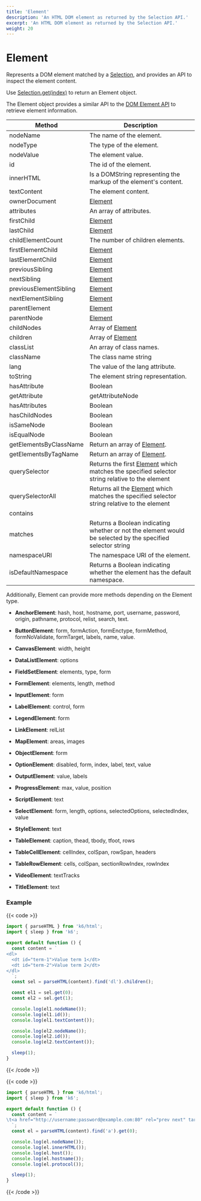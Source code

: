 ```yaml
---
title: 'Element'
description: 'An HTML DOM element as returned by the Selection API.'
excerpt: 'An HTML DOM element as returned by the Selection API.'
weight: 20
---
```


# Element

Represents a DOM element matched by a [Selection](https://grafana.com/docs/k6/<K6_VERSION>/javascript-api/k6-html/selection),
and provides an API to inspect the element content.

Use [Selection.get(index)](https://grafana.com/docs/k6/<K6_VERSION>/javascript-api/k6-html/selection/selection-get) to return an Element object.

The Element object provides a similar API to the [DOM Element API](https://developer.mozilla.org/en-US/Web/API/Element) to retrieve element information.

| Method                 | Description                                                                                                                                                              |
| ---------------------- | ------------------------------------------------------------------------------------------------------------------------------------------------------------------------ |
| nodeName               | The name of the element.                                                                                                                                                 |
| nodeType               | The type of the element.                                                                                                                                                 |
| nodeValue              | The element value.                                                                                                                                                       |
| id                     | The id of the element.                                                                                                                                                   |
| innerHTML              | Is a DOMString representing the markup of the element's content.                                                                                                         |
| textContent            | The element content.                                                                                                                                                     |
| ownerDocument          | [Element](https://grafana.com/docs/k6/<K6_VERSION>/javascript-api/k6-html/element)                                                                                       |
| attributes             | An array of attributes.                                                                                                                                                  |
| firstChild             | [Element](https://grafana.com/docs/k6/<K6_VERSION>/javascript-api/k6-html/element)                                                                                       |
| lastChild              | [Element](https://grafana.com/docs/k6/<K6_VERSION>/javascript-api/k6-html/element)                                                                                       |
| childElementCount      | The number of children elements.                                                                                                                                         |
| firstElementChild      | [Element](https://grafana.com/docs/k6/<K6_VERSION>/javascript-api/k6-html/element)                                                                                       |
| lastElementChild       | [Element](https://grafana.com/docs/k6/<K6_VERSION>/javascript-api/k6-html/element)                                                                                       |
| previousSibling        | [Element](https://grafana.com/docs/k6/<K6_VERSION>/javascript-api/k6-html/element)                                                                                       |
| nextSibling            | [Element](https://grafana.com/docs/k6/<K6_VERSION>/javascript-api/k6-html/element)                                                                                       |
| previousElementSibling | [Element](https://grafana.com/docs/k6/<K6_VERSION>/javascript-api/k6-html/element)                                                                                       |
| nextElementSibling     | [Element](https://grafana.com/docs/k6/<K6_VERSION>/javascript-api/k6-html/element)                                                                                       |
| parentElement          | [Element](https://grafana.com/docs/k6/<K6_VERSION>/javascript-api/k6-html/element)                                                                                       |
| parentNode             | [Element](https://grafana.com/docs/k6/<K6_VERSION>/javascript-api/k6-html/element)                                                                                       |
| childNodes             | Array of [Element](https://grafana.com/docs/k6/<K6_VERSION>/javascript-api/k6-html/element)                                                                              |
| children               | Array of [Element](https://grafana.com/docs/k6/<K6_VERSION>/javascript-api/k6-html/element)                                                                              |
| classList              | An array of class names.                                                                                                                                                 |
| className              | The class name string                                                                                                                                                    |
| lang                   | The value of the lang attribute.                                                                                                                                         |
| toString               | The element string representation.                                                                                                                                       |
| hasAttribute           | Boolean                                                                                                                                                                  |
| getAttribute           | getAttributeNode                                                                                                                                                         |
| hasAttributes          | Boolean                                                                                                                                                                  |
| hasChildNodes          | Boolean                                                                                                                                                                  |
| isSameNode             | Boolean                                                                                                                                                                  |
| isEqualNode            | Boolean                                                                                                                                                                  |
| getElementsByClassName | Return an array of [Element](https://grafana.com/docs/k6/<K6_VERSION>/javascript-api/k6-html/element).                                                                   |
| getElementsByTagName   | Return an array of [Element](https://grafana.com/docs/k6/<K6_VERSION>/javascript-api/k6-html/element).                                                                   |
| querySelector          | Returns the first [Element](https://grafana.com/docs/k6/<K6_VERSION>/javascript-api/k6-html/element) which matches the specified selector string relative to the element |
| querySelectorAll       | Returns all the [Element](https://grafana.com/docs/k6/<K6_VERSION>/javascript-api/k6-html/element) which matches the specified selector string relative to the element   |
| contains               |                                                                                                                                                                          |
| matches                | Returns a Boolean indicating whether or not the element would be selected by the specified selector string                                                               |
| namespaceURI           | The namespace URI of the element.                                                                                                                                        |
| isDefaultNamespace     | Returns a Boolean indicating whether the element has the default namespace.                                                                                              |

Additionally, Element can provide more methods depending on the Element type.

- **AnchorElement**: hash, host, hostname, port, username, password, origin, pathname, protocol, relist, search, text.

- **ButtonElement**: form, formAction, formEnctype, formMethod, formNoValidate, formTarget, labels, name, value.

- **CanvasElement**: width, height

- **DataListElement**: options

- **FieldSetElement**: elements, type, form

- **FormElement**: elements, length, method

- **InputElement**: form

- **LabelElement**: control, form

- **LegendElement**: form

- **LinkElement**: relList

- **MapElement**: areas, images

- **ObjectElement**: form

- **OptionElement**: disabled, form, index, label, text, value

- **OutputElement**: value, labels

- **ProgressElement**: max, value, position

- **ScriptElement**: text

- **SelectElement**: form, length, options, selectedOptions, selectedIndex, value

- **StyleElement**: text

- **TableElement**: caption, thead, tbody, tfoot, rows

- **TableCellElement**: cellIndex, colSpan, rowSpan, headers

- **TableRowElement**: cells, colSpan, sectionRowIndex, rowIndex

- **VideoElement**: textTracks

- **TitleElement**: text

### Example

{{< code >}}

```javascript
import { parseHTML } from 'k6/html';
import { sleep } from 'k6';

export default function () {
  const content = `
<dl>
  <dt id="term-1">Value term 1</dt>
  <dt id="term-2">Value term 2</dt>
</dl>
  `;
  const sel = parseHTML(content).find('dl').children();

  const el1 = sel.get(0);
  const el2 = sel.get(1);

  console.log(el1.nodeName());
  console.log(el1.id());
  console.log(el1.textContent());

  console.log(el2.nodeName());
  console.log(el2.id());
  console.log(el2.textContent());

  sleep(1);
}
```

{{< /code >}}

{{< code >}}

```javascript
import { parseHTML } from 'k6/html';
import { sleep } from 'k6';

export default function () {
  const content = `
\t<a href="http://username:password@example.com:80" rel="prev next" target="_self" type="rare" accesskey="q" hreflang="en-US" media="print">6</a>
  `;
  const el = parseHTML(content).find('a').get(0);

  console.log(el.nodeName());
  console.log(el.innerHTML());
  console.log(el.host());
  console.log(el.hostname());
  console.log(el.protocol());

  sleep(1);
}
```

{{< /code >}}
